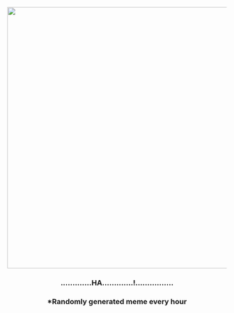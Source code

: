 <p align="center">
        <img src="https://i.redd.it/3v7vrmxidbr91.jpg" width="600" height="600">
        </p>
        <h3 align="center">.............HA.............!................</h3>
        <h3 align="center">*Randomly generated meme every hour</h3>
    